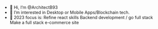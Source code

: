 - 👋 Hi, I’m @ArchitectB93
- 👀 I’m interested in Desktop or Mobile Apps/Blockchain tech. 
- 🌱 2023 focus is:
Refine react skills 
Backend development / go full stack
Make a full stack e-commerce site
<!---
ArchitectB93/ArchitectB93 is a ✨ special ✨ repository because its `README.md` (this file) appears on your GitHub profile.
You can click the Preview link to take a look at your changes.
--->
